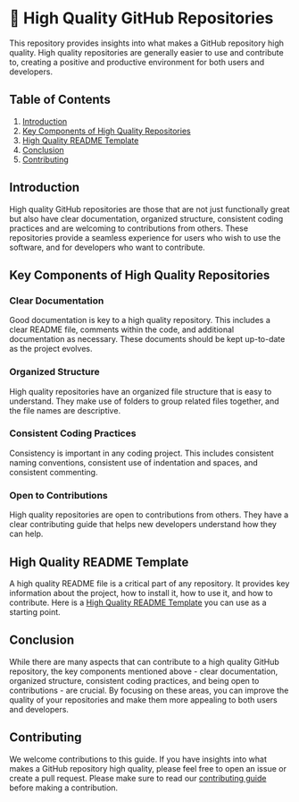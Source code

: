 # 🚀 High Quality GitHub Repositories

This repository provides insights into what makes a GitHub repository high quality. High quality repositories are generally easier to use and contribute to, creating a positive and productive environment for both users and developers.

## Table of Contents
1. [Introduction](#introduction)
2. [Key Components of High Quality Repositories](#key-components-of-high-quality-repositories)
3. [High Quality README Template](#high-quality-readme-template)
4. [Conclusion](#conclusion)
5. [Contributing](#contributing)

## Introduction

High quality GitHub repositories are those that are not just functionally great but also have clear documentation, organized structure, consistent coding practices and are welcoming to contributions from others. These repositories provide a seamless experience for users who wish to use the software, and for developers who want to contribute.

## Key Components of High Quality Repositories

### Clear Documentation

Good documentation is key to a high quality repository. This includes a clear README file, comments within the code, and additional documentation as necessary. These documents should be kept up-to-date as the project evolves.

### Organized Structure

High quality repositories have an organized file structure that is easy to understand. They make use of folders to group related files together, and the file names are descriptive.

### Consistent Coding Practices

Consistency is important in any coding project. This includes consistent naming conventions, consistent use of indentation and spaces, and consistent commenting.

### Open to Contributions

High quality repositories are open to contributions from others. They have a clear contributing guide that helps new developers understand how they can help.

## High Quality README Template

A high quality README file is a critical part of any repository. It provides key information about the project, how to install it, how to use it, and how to contribute. Here is a [High Quality README Template](https://github.com/tshenolo/github-template) you can use as a starting point.

## Conclusion

While there are many aspects that can contribute to a high quality GitHub repository, the key components mentioned above - clear documentation, organized structure, consistent coding practices, and being open to contributions - are crucial. By focusing on these areas, you can improve the quality of your repositories and make them more appealing to both users and developers.

## Contributing

We welcome contributions to this guide. If you have insights into what makes a GitHub repository high quality, please feel free to open an issue or create a pull request. Please make sure to read our [contributing guide](CONTRIBUTING.md) before making a contribution.


